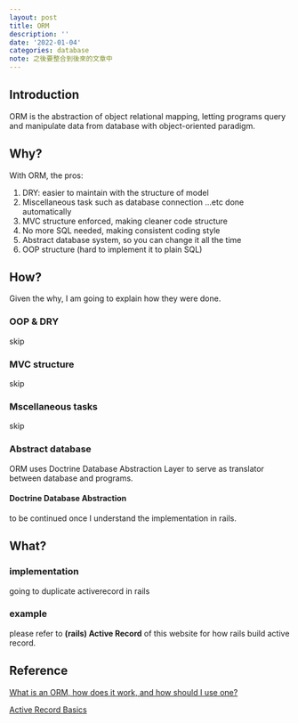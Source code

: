 ```yaml
---
layout: post
title: ORM
description: ''
date: '2022-01-04'
categories: database
note: 之後要整合到後來的文章中
---
```


## Introduction

ORM is the abstraction of object relational mapping, letting programs query and manipulate data from database with object-oriented paradigm.

## Why?

With ORM, the pros:
1. DRY: easier to maintain with the structure of model
2. Miscellaneous task such as database connection ...etc done automatically
3. MVC structure enforced, making cleaner code structure
4. No more SQL needed, making consistent coding style
5. Abstract database system, so you can change it all the time
6. OOP structure (hard to implement it to plain SQL)

## How?

Given the why, I am going to explain how they were done.

### OOP & DRY

skip

### MVC structure

skip

### Mscellaneous tasks

skip

### Abstract database

ORM uses Doctrine Database Abstraction Layer to serve as translator between database and programs.

#### Doctrine Database Abstraction

to be continued once I understand the implementation in rails.

## What?

### implementation

going to duplicate activerecord in rails
### example

please refer to **(rails) Active Record** of this website for how rails build active record.
## Reference

[What is an ORM, how does it work, and how should I use one?](https://stackoverflow.com/questions/1279613/what-is-an-orm-how-does-it-work-and-how-should-i-use-one)

[Active Record Basics](https://guides.rubyonrails.org/active_record_basics.html)

